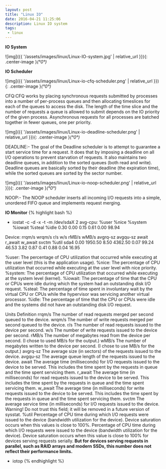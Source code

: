```yaml
---
layout: post
title: "Linux IO"
date: 2016-04-21 11:25:06
description: Linux IO system
tags: 
 - linux
---
```


**IO System**

![img]({{ '/assets/images/linux/Linux-IO-system.jpg' | relative_url }}){: .center-image }*(°0°)*

**IO Scheduler**

![img]({{ '/assets/images/linux/Linux-io-cfq-scheduler.png' | relative_url }}){: .center-image }*(°0°)*

CFQ:CFQ works by placing synchronous requests submitted by processes into a number of per-process queues and then allocating timeslices for each of the queues to access the disk. The length of the time slice and the number of requests a queue is allowed to submit depends on the IO priority of the given process. Asynchronous requests for all processes are batched together in fewer queues, one per priority. 

![img]({{ '/assets/images/linux/Linux-io-deadline-scheduler.png' | relative_url }}){: .center-image }*(°0°)*

DEADLINE:- The goal of the Deadline scheduler is to attempt to guarantee a start service time for a request. It does that by imposing a deadline on all I/O operations to prevent starvation of requests. It also maintains two deadline queues, in addition to the sorted queues (both read and write). Deadline queues are basically sorted by their deadline (the expiration time), while the sorted queues are sorted by the sector number.

![img]({{ '/assets/images/linux/Linux-io-noop-scheduler.png' | relative_url }}){: .center-image }*(°0°)*

NOOP:- The NOOP scheduler inserts all incoming I/O requests into a simple, unordered FIFO queue and implements request merging.

**IO Monitor**
{% highlight bash %}
 - iostat -c -d -x -t -m /dev/sdaX 2
avg-cpu:  %user   %nice %system %iowait  %steal   %idle
           0.30    0.00    0.15    0.61    0.00   98.94

Device:         rrqm/s   wrqm/s     r/s     w/s    rMB/s    wMB/s avgrq-sz avgqu-sz   await r_await w_await  svctm  %util
sda4              0.00  1950.50    8.50 4362.50     0.07    99.24    46.53     3.82    0.87    0.41    0.88   0.04  16.95

%user: The percentage of CPU utilization that occurred while executing at the user level (this is the application usage).
%nice: The percentage of CPU utilization that occurred while executing at the user level with nice priority.
%system: The percentage of CPU utilization that occurred while executing at the system level (kernel).
%iowait: The percentage of time that the CPU or CPUs were idle during which the system had an outstanding disk I/O request.
%steal: The percentage of time spent in involuntary wait by the virtual CPU or CPUs while the hypervisor was servicing another virtual processor.
%idle: The percentage of time that the CPU or CPUs were idle and the systems did not have an outstanding disk I/O request.

Units	Definition
rrqm/s	The number of read requests merged per second queued to the device.
wrqm/s	The number of write requests merged per second queued to the device.
r/s	The number of read requests issued to the device per second.
w/s	The number of write requests issued to the device per second.
rMB/s	The number of megabytes read from the device per second. (I chose to used MB/s for the output.)
wMB/s	The number of megabytes written to the device per second. (I chose to use MB/s for the output.)
avgrq-sz	The average size (in sectors) of the requests issued to the device.
avgqu-sz	The average queue length of the requests issued to the device.
await	The average time (milliseconds) for I/O requests issued to the device to be served. This includes the time spent by the requests in queue and the time spent servicing them.
r_await	The average time (in milliseconds) for read requests issued to the device to be served. This includes the time spent by the requests in queue and the time spent servicing them.
w_await	The average time (in milliseconds) for write requests issued to the device to be served. This includes the time spent by the requests in queue and the time spent servicing them.
svctm	The average service time (in milliseconds) for I/O requests issued to the device. Warning! Do not trust this field; it will be removed in a future version of sysstat.
%util	Percentage of CPU time during which I/O requests were issued to the device (bandwidth utilization for the device). Device saturation occurs when this values is close to 100%.
Percentage of CPU time during which I/O requests were issued to the device (bandwidth utilization for the device). Device saturation occurs when this value is close to 100% for devices serving requests serially. 
**But for devices serving requests in parallel, such as RAID arrays and modern SSDs, this number does not reflect their performance limits.**

 - iotop
{% endhighlight %}
